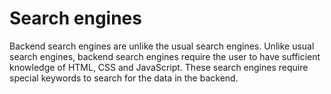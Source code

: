 # Search engines

Backend search engines are unlike the usual search engines. Unlike usual search engines, backend search engines require the user to have sufficient knowledge of HTML, CSS and JavaScript. These search engines require special keywords to search for the data in the backend.
